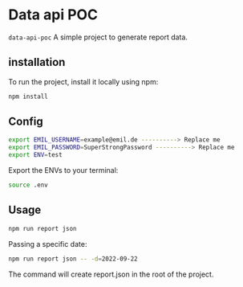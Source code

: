 # Data api POC

`data-api-poc` A simple project to generate report data.

## installation

To run the project, install it locally using npm:

```bash
npm install
```


## Config

```bash
export EMIL_USERNAME=example@emil.de ----------> Replace me
export EMIL_PASSWORD=SuperStrongPassword ----------> Replace me
export ENV=test
```

Export the ENVs to your terminal:

```bash
source .env
```

## Usage


```bash
npm run report json
```

Passing a specific date:

```bash
npm run report json -- -d=2022-09-22
```

The command will create report.json in the root of the project.

